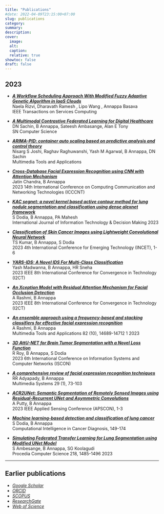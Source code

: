 ```yaml
---
title: "Publications"
#date: 2022-04-09T23:15:00+07:00
slug: publications
category:
summary:
description: 
cover:
  image:
  alt:
  caption: 
  relative: true
showtoc: false
draft: false
---
```

**2023**
---
- [***A Workflow Scheduling Approach With Modified Fuzzy Adaptive Genetic Algorithm in IaaS Clouds***](https://ieeexplore.ieee.org/document/9772303)  
Naela Rizvi, Dharavath Ramesh , Lipo Wang , Annappa Basava  
IEEE Transactions on Services Computing
- [***A Multimodal Contrastive Federated Learning for Digital Healthcare***](https://link.springer.com/article/10.1007/s42979-023-02124-1)  
DN Sachin, B Annappa, Sateesh Ambasange, Alan E Tony   
SN Computer Science
- [***ARIMA-PID: container auto scaling based on predictive analysis and control theory***](https://link.springer.com/article/10.1007/s11042-023-16587-0)  
Nisarg S Joshi, Raghav Raghuwanshi, Yash M Agarwal, B Annappa, DN Sachin   
Multimedia Tools and Applications
- [***Cross-Database Facial Expression Recognition using CNN with Attention Mechanism***](https://ieeexplore.ieee.org/abstract/document/10308238)  
Jatin Chandra, B Annappa   
2023 14th International Conference on Computing Communication and Networking Technologies (ICCCNT)
- [***KAC segnet: a novel kernel based active contour method for lung nodule segmentation and classification using dense alexnet framework***](https://www.worldscientific.com/doi/abs/10.1142/S0219622023500700)  
S Dodia, B Annappa, PA Mahesh   
International Journal of Information Technology & Decision Making		2023

- [***Classification of Skin Cancer Images using Lightweight Convolutional Neural Network***](https://ieeexplore.ieee.org/abstract/document/10170637/)   
TS Kumar, B Annappa, S Dodia  
2023 4th International Conference for Emerging Technology (INCET), 1-6

- [***YARS-IDS: A Novel IDS For Multi-Class Classification***](https://ieeexplore.ieee.org/abstract/document/10126301/)  
Yash Madwanna, B Annappa, HR Sneha  
2023 IEEE 8th International Conference for Convergence in Technology (I2CT)

- [***An Xception Model with Residual Attention Mechanism for Facial Occlusion Detection***](https://ieeexplore.ieee.org/abstract/document/10126182/)  
A Rashmi, B Annappa   
2023 IEEE 8th International Conference for Convergence in Technology (I2CT)

- [***An ensemble approach using a frequency-based and stacking classifiers for effective facial expression recognition***](https://link.springer.com/article/10.1007/s11042-022-13940-7)  
A Rashmi, B Annappa \
Multimedia Tools and Applications 82 (10), 14689-14712	1	2023

- [***3D AttU-NET for Brain Tumor Segmentation with a Novel Loss Function***](https://ieeexplore.ieee.org/abstract/document/10112146/)  
R Roy, B Annappa, S Dodia  
2023 6th International Conference on Information Systems and Computer Networks (ISCON)

- [***A comprehensive review of facial expression recognition techniques***](https://link.springer.com/article/10.1007/s00530-022-00984-w)  \
RR Adyapady, B Annappa  \
Multimedia Systems 29 (1), 73-103

- [***ACR2UNet: Semantic Segmentation of Remotely Sensed Images using Residual-Recurrent UNet and Asymmetric Convolutions***](https://ieeexplore.ieee.org/abstract/document/10101256/)  
A Putty, B Annappa  
2023 IEEE Applied Sensing Conference (APSCON), 1-3

- [***Machine learning-based detection and classification of lung cancer***](https://www.sciencedirect.com/science/article/pii/B978032385240100002X)  
S Dodia, B Annappa  
Computational Intelligence in Cancer Diagnosis, 149-174

- [***Simulating Federated Transfer Learning for Lung Segmentation using Modified UNet Model***](https://www.sciencedirect.com/science/article/pii/S1877050923001278)  
S Ambesange, B Annappa, SG Koolagudi  
Procedia Computer Science 218, 1485-1496 2023


---
**Earlier publications**
---

- [*Google Scholar*](https://scholar.google.co.in/citations?user=X6XzPxYAAAAJ&hl=en)
- [*ORCID*](https://orcid.org/0000-0002-4049-3677)
- [*SCOPUS*](https://www.scopus.com/authid/detail.uri?authorId=35179174200)
- [*ResearchGate*](https://www.researchgate.net/profile/Annappa-Basava)
- [*Web of Science*](http://www.researcherid.com/rid/P-3077-2014)
